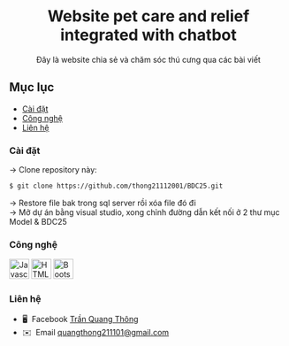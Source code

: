 <h1 align="center">Website pet care and relief integrated with chatbot</h1>

<!-- Mô tả ngắn -->
<p align="center">
  Đây là website chia sẻ và chăm sóc thú cưng qua các bài viết
</p>

<!-- Mục lục -->
## Mục lục
- [Cài đặt](#cài-đặt)
- [Công nghệ](#công-nghệ)
- [Liên hệ](#liên-hệ)

### Cài đặt
 -> Clone repository này:
 ```bash
 $ git clone https://github.com/thong21112001/BDC25.git
 ```
<p>
  -> Restore file bak trong sql server rồi xóa file đó đi
  <br/>
  -> Mở dự án bằng visual studio, xong chỉnh đường dẫn kết nối ở 2 thư mục Model & BDC25
</p>


### Công nghệ
<p align="left">
<a href="https://developer.mozilla.org/en-US/docs/Web/JavaScript" target="_blank" rel="noreferrer"><img src="https://raw.githubusercontent.com/danielcranney/readme-generator/main/public/icons/skills/javascript-colored.svg" width="36" height="36" alt="Javascript" /></a>
<a href="https://developer.mozilla.org/en-US/docs/Glossary/HTML5" target="_blank" rel="noreferrer"><img src="https://raw.githubusercontent.com/danielcranney/readme-generator/main/public/icons/skills/html5-colored.svg" width="36" height="36" alt="HTML5" /></a>
<a href="https://getbootstrap.com/" target="_blank" rel="noreferrer"><img src="https://raw.githubusercontent.com/danielcranney/readme-generator/main/public/icons/skills/bootstrap-colored.svg" width="36" height="36" alt="Bootstrap"/></a>
</p>

### Liên hệ
* 🖥️  Facebook [Trần Quang Thông](https://www.facebook.com/quangthong211101)
* ✉️  Email [quangthong211101@gmail.com](mailto:quangthong211101@gmail.com)
